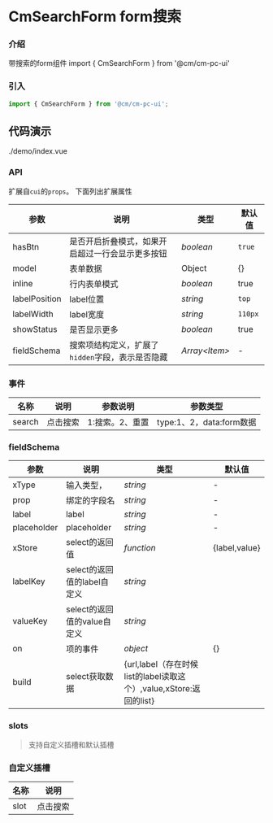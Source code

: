 <!--
 * @Author: zhoulf
 * @FilePath: /pc-ui/docs/src/search-form/README.md
 * @Date: 2022-04-24 10:38:58
 * @LastEditors: zhoulf
 * @LastEditTime: 2022-06-14 14:48:12
 * @Description: 
-->
# CmSearchForm form搜索

### 介绍

带搜索的form组件
import { CmSearchForm } from '@cm/cm-pc-ui'
### 引入

```js
import { CmSearchForm } from '@cm/cm-pc-ui';

```
## 代码演示
<demo-code>./demo/index.vue</demo-code>
### API

扩展自`cui`的`props`。 下面列出扩展属性

| 参数          | 说明     | 类型     | 默认值    |
| ------------- | -------- | -------- | --------- |
| hasBtn  | 是否开启折叠模式，如果开启超过一行会显示更多按钮 | _boolean_ | `true` |
| model  | 表单数据 | Object | {} |
| inline  | 行内表单模式 | _boolean_ | true |
| labelPosition  | label位置 | _string_ | `top` |
| labelWidth  | label宽度 | _string_ | `110px` |
| showStatus  | 是否显示更多 | _boolean_ | true |
| fieldSchema   | 搜索项结构定义，扩展了`hidden`字段，表示是否隐藏 | _Array<_Item_>_ | - |

### 事件
| 名称          | 说明     | 参数说明     | 参数类型     |
| ------------- | -------- | -------- |-------- |
search | 点击搜索 |  1:搜索。2、重置  | type:1、2，data:form数据|
### fieldSchema
| 参数          | 说明     | 类型      | 默认值    |
| ------------- | -------- | -------- | ---------|
| xType | 输入类型， | _string_ | - |
| prop | 绑定的字段名 | _string_ | - |
| label |label | _string_ | - |
| placeholder |placeholder | _string_ | - |åå
| xStore |select的返回值 | _function_ |  {label,value}  | 
| labelKey |select的返回值的label自定义 | _string_ |   |
| valueKey |select的返回值的value自定义 | _string_ |   |
| on |项的事件 | _object_ | {}  | 
| build | select获取数据 | {url,label（存在时候list的label读取这个）,value,xStore:返回的list} |   |

### slots

> 支持自定义插槽和默认插槽

### 自定义插槽
| 名称          | 说明      |
| ------------- | ------  |
slot | 点击搜索 |  template:vNode|
